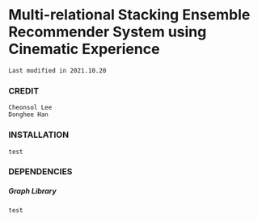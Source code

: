 # Multi-relational Stacking Ensemble Recommender System using Cinematic Experience										
	Last modified in 2021.10.20
	
### CREDIT
	Cheonsol Lee
	Donghee Han

### INSTALLATION
	test

### DEPENDENCIES
##### Graph Library
	test



